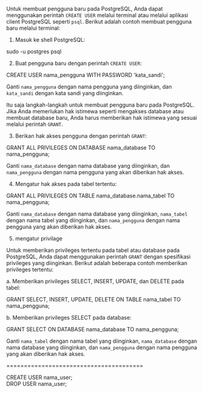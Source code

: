 Untuk membuat pengguna baru pada PostgreSQL, Anda dapat menggunakan perintah `CREATE USER` melalui terminal atau melalui aplikasi client PostgreSQL seperti `psql`. Berikut adalah contoh membuat pengguna baru melalui terminal:

1.  Masuk ke shell PostgreSQL:

sudo -u postgres psql

2. Buat pengguna baru dengan perintah `CREATE USER`:

CREATE USER nama_pengguna WITH PASSWORD 'kata_sandi';

Ganti `nama_pengguna` dengan nama pengguna yang diinginkan, dan `kata_sandi` dengan kata sandi yang diinginkan.

Itu saja langkah-langkah untuk membuat pengguna baru pada PostgreSQL. Jika Anda memerlukan hak istimewa seperti mengakses database atau membuat database baru, Anda harus memberikan hak istimewa yang sesuai melalui perintah `GRANT`.

3. Berikan hak akses pengguna dengan perintah `GRANT`:

GRANT ALL PRIVILEGES ON DATABASE nama_database TO nama_pengguna;

Ganti `nama_database` dengan nama database yang diinginkan, dan `nama_pengguna` dengan nama pengguna yang akan diberikan hak akses.

4. Mengatur hak akses pada tabel tertentu:

GRANT ALL PRIVILEGES ON TABLE nama_database.nama_tabel TO nama_pengguna;

Ganti `nama_database` dengan nama database yang diinginkan, `nama_tabel` dengan nama tabel yang diinginkan, dan `nama_pengguna` dengan nama pengguna yang akan diberikan hak akses.

5. mengatur privilage

Untuk memberikan privileges tertentu pada tabel atau database pada PostgreSQL, Anda dapat menggunakan perintah `GRANT` dengan spesifikasi privileges yang diinginkan. Berikut adalah beberapa contoh memberikan privileges tertentu:

a. Memberikan privileges SELECT, INSERT, UPDATE, dan DELETE pada tabel:

GRANT SELECT, INSERT, UPDATE, DELETE ON TABLE nama_tabel TO nama_pengguna;

b. Memberikan privileges SELECT pada database:

GRANT SELECT ON DATABASE nama_database TO nama_pengguna;

Ganti `nama_tabel` dengan nama tabel yang diinginkan, `nama_database` dengan nama database yang diinginkan, dan `nama_pengguna` dengan nama pengguna yang akan diberikan hak akses.



=======================================

CREATE USER nama_user;  
DROP USER nama_user;